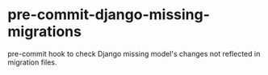 # pre-commit-django-missing-migrations
pre-commit hook to check Django missing model's changes not reflected in migration files.
